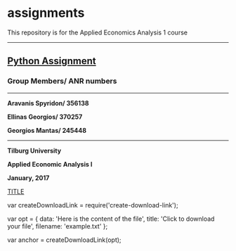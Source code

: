 # assignments
This repository is for the Applied Economics Analysis 1 course 
___

## [Python Assignment](https://github.com/gmantas93/assignments/blob/master/Python_Assignment_Github_version.ipynb)

### Group Members/ ANR numbers
___
**Aravanis Spyridon/ 356138**

**Ellinas Georgios/ 370257**

**Georgios Mantas/ 245448**
___

**Tilburg University**

**Applied Economic Analysis I**

**January, 2017**

<a href="data:application/octet-stream,DATA" download="FILENAME">TITLE</a>

var createDownloadLink = require('create-download-link');
 
var opt = {
    data: 'Here is the content of the file',
    title: 'Click to download your file',
    filename: 'example.txt'
};
 
var anchor = createDownloadLink(opt);
